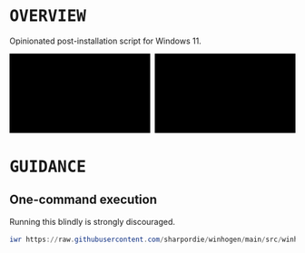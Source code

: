 # <samp>OVERVIEW</samp>

Opinionated post-installation script for Windows 11.

<img src="assets/img1.png" width="49.25%"/><img src="assets/img0.png" width="1.5%"/><img src="assets/img2.png" width="49.25%"/>

# <samp>GUIDANCE</samp>

## One-command execution

Running this blindly is strongly discouraged.

```powershell
iwr https://raw.githubusercontent.com/sharpordie/winhogen/main/src/winhogen.ps1 -o (ni $env:temp\winhogen.ps1 -f) ; try { pwsh -ep bypass $env:temp\winhogen.ps1 } catch { powershell -ep bypass $env:temp\winhogen.ps1 }
```